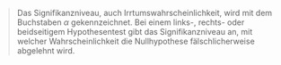 > Das Signifikanzniveau, auch Irrtumswahrscheinlichkeit, wird mit dem Buchstaben $\alpha$ gekennzeichnet.
> Bei einem links-, rechts- oder beidseitigem Hypothesentest gibt das Signifikanzniveau an, mit welcher Wahrscheinlichkeit die Nullhypothese fälschlicherweise abgelehnt wird.